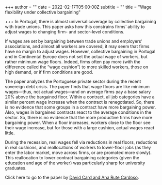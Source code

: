 +++
author = ""
date = 2022-02-17T05:00:00Z
subtitle = ""
title = "Wage flexibility under collective bargaining"

+++
In Portugal, there is almost universal coverage by collective bargaining with trade unions. This paper asks how this constrains firms’ ability to adjust wages to changing firm- and sector-level conditions.

If wages are set by bargaining between trade unions and employers’ associations, and almost all workers are covered, it may seem that firms have no margin to adjust wages. However, collective bargaining in Portugal and in Continental Europe does not set the actual wage of workers, but rather minimum wage floors. Indeed, firms often pay more (with the difference called the “wage cushion”) to more skilled workers, those on high demand, or if firm conditions are good.

The paper analyzes the Portuguese private sector during the recent sovereign debt crisis. The paper finds that wage floors are like minimum wages—thus, not actual wages—and on average firms pay a base salary 20% above the bargained floor. Within a contract, all job categories have a similar percent wage increase when the contract is renegotiated. So, there is no evidence that some groups in a contract have more bargaining power. Also, wages in bargained contracts react to the average conditions in the sector. So, there is no evidence that the more productive firms have more bargaining power. When a floor increases, workers close to the floor see their wage increase, but for those with a large cushion, actual wages react little.

During the recession, real wages fell via reductions in real floors, reductions in real cushions, and reallocations of workers to lower-floor jobs (as they enter the labor market, move across firms, or are promoted more slowly). This reallocation to lower contract bargaining categories (given the education and age of the worker) was particularly sharp for university graduates.

Click here to go to the paper by [David Card and Ana Rute Cardoso](https://www.nber.org/papers/w28695).